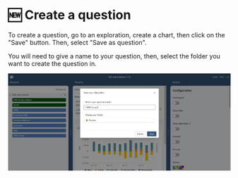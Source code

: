 # 🆕 Create a question

To create a question, go to an exploration, create a chart, then click on the "Save" button. Then, select "Save as question".

You will need to give a name to your question, then, select the folder you want to create the question in.

![](<../../.gitbook/assets/image (219).png>)
